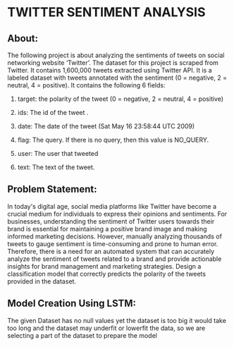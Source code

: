 # TWITTER SENTIMENT ANALYSIS

## About:

The following project is about analyzing the sentiments of tweets on social networking website
‘Twitter’. The dataset for this project is scraped from Twitter. It contains 1,600,000 tweets
extracted using Twitter API. It is a labeled dataset with tweets annotated with the sentiment (0 =
negative, 2 = neutral, 4 = positive).
It contains the following 6 fields:

1. target: the polarity of the tweet (0 = negative, 2 = neutral, 4 = positive)

2. ids: The id of the tweet .

3. date: The date of the tweet (Sat May 16 23:58:44 UTC 2009)

4. flag: The query. If there is no query, then this value is NO_QUERY.

5. user: The user that tweeted

6. text: The text of the tweet.

## Problem Statement:

In today's digital age, social media platforms like Twitter have become a crucial medium for individuals to express their opinions and sentiments. For businesses, understanding the sentiment of Twitter users towards their brand is essential for maintaining a positive brand image and making informed marketing decisions. However, manually analyzing thousands of tweets to gauge sentiment is time-consuming and prone to human error. Therefore, there is a need for an automated system that can accurately analyze the sentiment of tweets related to a brand and provide actionable insights for brand management and marketing strategies. Design a classification model that correctly predicts the polarity of the tweets provided in the dataset.

## Model Creation Using LSTM:

The given Dataset has no null values yet the dataset is too big it would take too long and the dataset may underfit or lowerfit the data, so we are selecting a part of the dataset to prepare the model